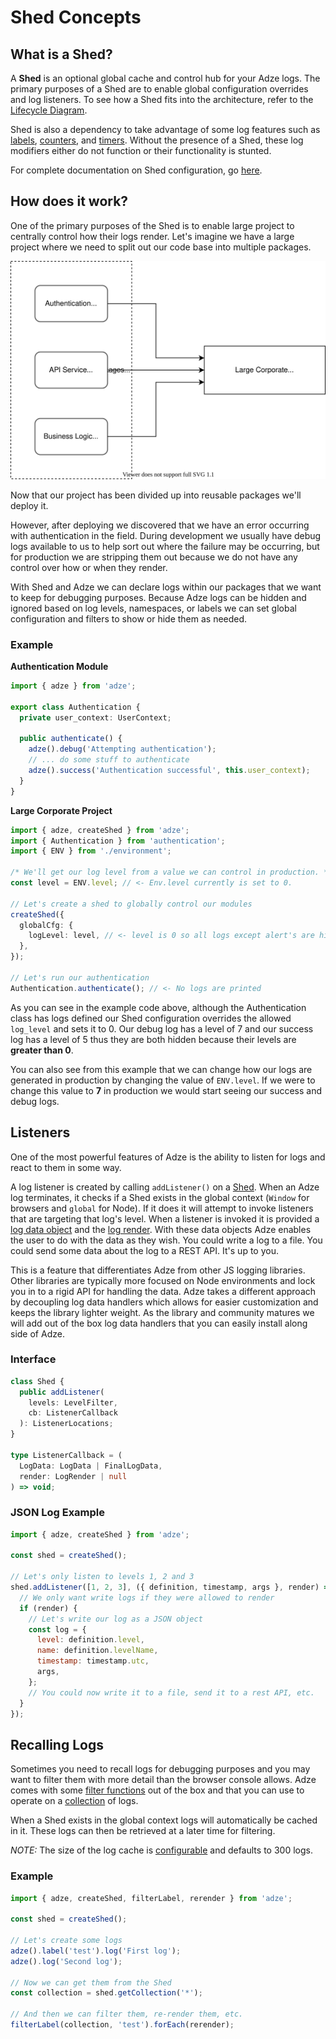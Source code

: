 # Shed Concepts

## What is a Shed?

A **Shed** is an optional global cache and control hub for your Adze logs. The primary purposes of a Shed are to enable global configuration overrides and log listeners. To see how a Shed fits into the architecture, refer to the [Lifecycle Diagram](adze-concepts.html#lifecycle).

Shed is also a dependency to take advantage of some log features such as [labels](modifiers.md#label), [counters](modifiers.md#count), and [timers](modifiers.md#time). Without the presence of a Shed, these log modifiers either do not function or their functionality is stunted.

For complete documentation on Shed configuration, go [here](/config/#shed-configuration).

## How does it work?

One of the primary purposes of the Shed is to enable large project to centrally control how their logs render. Let's imagine we have a large project where we need to split out our code base into multiple packages.

![Large corporate project with broken into packages](./assets/large-project.svg)

Now that our project has been divided up into reusable packages we'll deploy it.

However, after deploying we discovered that we have an error occurring with authentication in the field. During development we usually have debug logs available to us to help sort out where the failure may be occurring, but for production we are stripping them out because we do not have any control over how or when they render.

With Shed and Adze we can declare logs within our packages that we want to keep for debugging purposes. Because Adze logs can be hidden and ignored based on log levels, namespaces, or labels we can set global configuration and filters to show or hide them as needed.

### Example

**Authentication Module**

```typescript
import { adze } from 'adze';

export class Authentication {
  private user_context: UserContext;

  public authenticate() {
    adze().debug('Attempting authentication');
    // ... do some stuff to authenticate
    adze().success('Authentication successful', this.user_context);
  }
}
```

**Large Corporate Project**

```typescript
import { adze, createShed } from 'adze';
import { Authentication } from 'authentication';
import { ENV } from './environment';

/* We'll get our log level from a value we can control in production. */
const level = ENV.level; // <- Env.level currently is set to 0.

// Let's create a shed to globally control our modules
createShed({
  globalCfg: {
    logLevel: level, // <- level is 0 so all logs except alert's are hidden
  },
});

// Let's run our authentication
Authentication.authenticate(); // <- No logs are printed
```

As you can see in the example code above, although the Authentication class has logs defined our Shed configuration overrides the allowed `log_level` and sets it to 0. Our debug log has a level of 7 and our success log has a level of 5 thus they are both hidden because their levels are **greater than 0**.

You can also see from this example that we can change how our logs are generated in production by changing the value of `ENV.level`. If we were to change this value to **7** in production we would start seeing our success and debug logs.

## Listeners

One of the most powerful features of Adze is the ability to listen for logs and react to them in some way.

A log listener is created by calling `addListener()` on a [Shed](#shed-concepts). When an Adze log terminates, it checks if a Shed exists in the global context (`Window` for browsers and `global` for Node). If it does it will attempt to invoke listeners that are targeting that log's level. When a listener is invoked it is provided a [log data object](data.md#log-data) and the [log render](data.md#log-render). With these data objects Adze enables the user to do with the data as they wish. You could write a log to a file. You could send some data about the log to a REST API. It's up to you.

This is a feature that differentiates Adze from other JS logging libraries. Other libraries are typically more focused on Node environments and lock you in to a rigid API for handling the data. Adze takes a different approach by decoupling log data handlers which allows for easier customization and keeps the library lighter weight. As the library and community matures we will add out of the box log data handlers that you can easily install along side of Adze.

### Interface

```typescript
class Shed {
  public addListener(
    levels: LevelFilter,
    cb: ListenerCallback
  ): ListenerLocations;
}

type ListenerCallback = (
  LogData: LogData | FinalLogData,
  render: LogRender | null
) => void;
```

### JSON Log Example

```javascript
import { adze, createShed } from 'adze';

const shed = createShed();

// Let's only listen to levels 1, 2 and 3
shed.addListener([1, 2, 3], ({ definition, timestamp, args }, render) => {
  // We only want write logs if they were allowed to render
  if (render) {
    // Let's write our log as a JSON object
    const log = {
      level: definition.level,
      name: definition.levelName,
      timestamp: timestamp.utc,
      args,
    };
    // You could now write it to a file, send it to a rest API, etc.
  }
});
```

## Recalling Logs

Sometimes you need to recall logs for debugging purposes and you may want to filter them with more detail than the browser console allows. Adze comes with some [filter functions](filtering-and-utility-functions.md) out of the box and that you can use to operate on a [collection](data.md#collection) of logs.

When a Shed exists in the global context logs will automatically be cached in it. These logs can then be retrieved at a later time for filtering.

_NOTE:_ The size of the log cache is [configurable](/config/#shed-configuration) and defaults to 300 logs.

### Example

```javascript
import { adze, createShed, filterLabel, rerender } from 'adze';

const shed = createShed();

// Let's create some logs
adze().label('test').log('First log');
adze().log('Second log');

// Now we can get them from the Shed
const collection = shed.getCollection('*');

// And then we can filter them, re-render them, etc.
filterLabel(collection, 'test').forEach(rerender);
```

